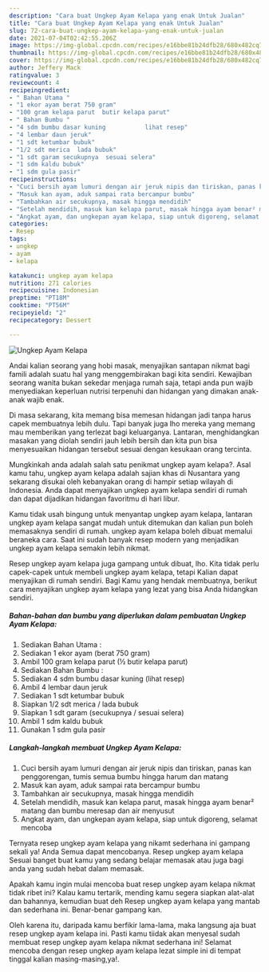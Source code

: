 ```yaml
---
description: "Cara buat Ungkep Ayam Kelapa yang enak Untuk Jualan"
title: "Cara buat Ungkep Ayam Kelapa yang enak Untuk Jualan"
slug: 72-cara-buat-ungkep-ayam-kelapa-yang-enak-untuk-jualan
date: 2021-07-04T02:42:55.206Z
image: https://img-global.cpcdn.com/recipes/e16bbe81b24dfb28/680x482cq70/ungkep-ayam-kelapa-foto-resep-utama.jpg
thumbnail: https://img-global.cpcdn.com/recipes/e16bbe81b24dfb28/680x482cq70/ungkep-ayam-kelapa-foto-resep-utama.jpg
cover: https://img-global.cpcdn.com/recipes/e16bbe81b24dfb28/680x482cq70/ungkep-ayam-kelapa-foto-resep-utama.jpg
author: Jeffery Mack
ratingvalue: 3
reviewcount: 4
recipeingredient:
- " Bahan Utama "
- "1 ekor ayam berat 750 gram"
- "100 gram kelapa parut  butir kelapa parut"
- " Bahan Bumbu "
- "4 sdm bumbu dasar kuning           lihat resep"
- "4 lembar daun jeruk"
- "1 sdt ketumbar bubuk"
- "1/2 sdt merica  lada bubuk"
- "1 sdt garam secukupnya  sesuai selera"
- "1 sdm kaldu bubuk"
- "1 sdm gula pasir"
recipeinstructions:
- "Cuci bersih ayam lumuri dengan air jeruk nipis dan tiriskan, panas kan penggorengan, tumis semua bumbu hingga harum dan matang"
- "Masuk kan ayam, aduk sampai rata bercampur bumbu"
- "Tambahkan air secukupnya, masak hingga mendidih"
- "Setelah mendidih, masuk kan kelapa parut, masak hingga ayam benar² matang dan bumbu meresap dan air menyusut"
- "Angkat ayam, dan ungkepan ayam kelapa, siap untuk digoreng, selamat mencoba"
categories:
- Resep
tags:
- ungkep
- ayam
- kelapa

katakunci: ungkep ayam kelapa 
nutrition: 271 calories
recipecuisine: Indonesian
preptime: "PT18M"
cooktime: "PT56M"
recipeyield: "2"
recipecategory: Dessert

---
```



![Ungkep Ayam Kelapa](https://img-global.cpcdn.com/recipes/e16bbe81b24dfb28/680x482cq70/ungkep-ayam-kelapa-foto-resep-utama.jpg)

Andai kalian seorang yang hobi masak, menyajikan santapan nikmat bagi famili adalah suatu hal yang menggembirakan bagi kita sendiri. Kewajiban seorang  wanita bukan sekedar menjaga rumah saja, tetapi anda pun wajib menyediakan keperluan nutrisi terpenuhi dan hidangan yang dimakan anak-anak wajib enak.

Di masa  sekarang, kita memang bisa memesan hidangan jadi tanpa harus capek membuatnya lebih dulu. Tapi banyak juga lho mereka yang memang mau memberikan yang terlezat bagi keluarganya. Lantaran, menghidangkan masakan yang diolah sendiri jauh lebih bersih dan kita pun bisa menyesuaikan hidangan tersebut sesuai dengan kesukaan orang tercinta. 



Mungkinkah anda adalah salah satu penikmat ungkep ayam kelapa?. Asal kamu tahu, ungkep ayam kelapa adalah sajian khas di Nusantara yang sekarang disukai oleh kebanyakan orang di hampir setiap wilayah di Indonesia. Anda dapat menyajikan ungkep ayam kelapa sendiri di rumah dan dapat dijadikan hidangan favoritmu di hari libur.

Kamu tidak usah bingung untuk menyantap ungkep ayam kelapa, lantaran ungkep ayam kelapa sangat mudah untuk ditemukan dan kalian pun boleh memasaknya sendiri di rumah. ungkep ayam kelapa boleh dibuat memalui beraneka cara. Saat ini sudah banyak resep modern yang menjadikan ungkep ayam kelapa semakin lebih nikmat.

Resep ungkep ayam kelapa juga gampang untuk dibuat, lho. Kita tidak perlu capek-capek untuk membeli ungkep ayam kelapa, tetapi Kalian dapat menyajikan di rumah sendiri. Bagi Kamu yang hendak membuatnya, berikut cara menyajikan ungkep ayam kelapa yang lezat yang bisa Anda hidangkan sendiri.

<!--inarticleads1-->

##### Bahan-bahan dan bumbu yang diperlukan dalam pembuatan Ungkep Ayam Kelapa:

1. Sediakan  Bahan Utama :
1. Sediakan 1 ekor ayam (berat 750 gram)
1. Ambil 100 gram kelapa parut (½ butir kelapa parut)
1. Sediakan  Bahan Bumbu :
1. Sediakan 4 sdm bumbu dasar kuning           (lihat resep)
1. Ambil 4 lembar daun jeruk
1. Sediakan 1 sdt ketumbar bubuk
1. Siapkan 1/2 sdt merica / lada bubuk
1. Siapkan 1 sdt garam (secukupnya / sesuai selera)
1. Ambil 1 sdm kaldu bubuk
1. Gunakan 1 sdm gula pasir




<!--inarticleads2-->

##### Langkah-langkah membuat Ungkep Ayam Kelapa:

1. Cuci bersih ayam lumuri dengan air jeruk nipis dan tiriskan, panas kan penggorengan, tumis semua bumbu hingga harum dan matang
1. Masuk kan ayam, aduk sampai rata bercampur bumbu
1. Tambahkan air secukupnya, masak hingga mendidih
1. Setelah mendidih, masuk kan kelapa parut, masak hingga ayam benar² matang dan bumbu meresap dan air menyusut
1. Angkat ayam, dan ungkepan ayam kelapa, siap untuk digoreng, selamat mencoba




Ternyata resep ungkep ayam kelapa yang nikamt sederhana ini gampang sekali ya! Anda Semua dapat mencobanya. Resep ungkep ayam kelapa Sesuai banget buat kamu yang sedang belajar memasak atau juga bagi anda yang sudah hebat dalam memasak.

Apakah kamu ingin mulai mencoba buat resep ungkep ayam kelapa nikmat tidak ribet ini? Kalau kamu tertarik, mending kamu segera siapkan alat-alat dan bahannya, kemudian buat deh Resep ungkep ayam kelapa yang mantab dan sederhana ini. Benar-benar gampang kan. 

Oleh karena itu, daripada kamu berfikir lama-lama, maka langsung aja buat resep ungkep ayam kelapa ini. Pasti kamu tiidak akan menyesal sudah membuat resep ungkep ayam kelapa nikmat sederhana ini! Selamat mencoba dengan resep ungkep ayam kelapa lezat simple ini di tempat tinggal kalian masing-masing,ya!.

